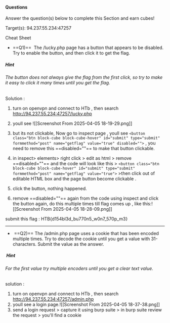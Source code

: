 #### Questions

Answer the question(s) below to complete this Section and earn cubes!

Target(s): 94.237.55.234:47257

Cheat Sheet

+ ==Q1)==  The /lucky.php page has a button that appears to be disabled. Try to enable the button, and then click it to get the flag.
##### Hint
###### The button does not always give the flag from the first click, so try to make it easy to click it many times until you get the flag.

Solution :  
1) turn on openvpn and connect to HTb , then search http://94.237.55.234:47257/lucky.php
2) youll see ![[Screenshot From 2025-04-05 18-19-29.png]]
3) but its not clickable, Now go to inspect page , youll see
`<button class="btn block-cube block-cube-hover" id="submit" type="submit" formmethod="post" name="getflag" value="true" disabled="">`  , you need to remove this  ==disabled=""== to make that button clickable. 

4) in inspect> elements> right click > edit as html > remove ==disabled=""== and the code will look like this >     `<button class="btn block-cube block-cube-hover" id="submit" type="submit" formmethod="post" name="getflag" value="true">`    >then click out of editable HTML box and the page button become clickable .
5) click the button, nothing happened.
6) remove ==disabled=""== again from the code  using inspect and click the button again, do this multiple times till flag comes up , like this:![[Screenshot From 2025-04-05 18-28-09.png]]

submit this flag : HTB{d154bl3d_bu770n5_w0n7_570p_m3}

---

-  ==Q2)== The /admin.php page uses a cookie that has been encoded multiple times. Try to decode the cookie until you get a value with 31-characters. Submit the value as the answer.
#####  Hint
###### For the first value try multiple encoders until you get a clear text value.

solution : 
1) turn on openvpn and connect to HTb , then search http://94.237.55.234:47257/admin.php
2) youll see a login page.![[Screenshot From 2025-04-05 18-37-38.png]]
3) send a login request > capture it using burp suite > in burp suite review the request >  you'll find a cookie 
